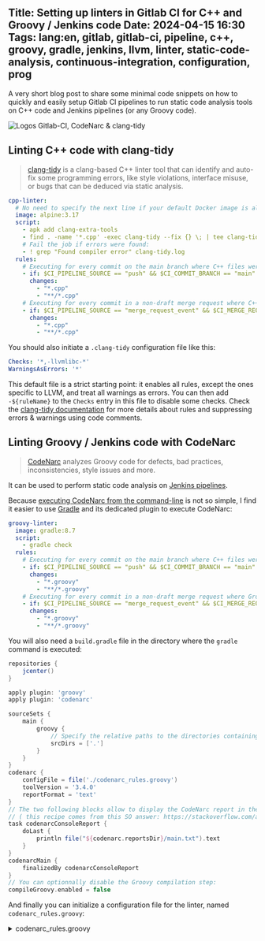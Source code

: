Title: Setting up linters in Gitlab CI for C++ and Groovy / Jenkins code
Date: 2024-04-15 16:30
Tags: lang:en, gitlab, gitlab-ci, pipeline, c++, groovy, gradle, jenkins, llvm, linter, static-code-analysis, continuous-integration, configuration, prog
---

A very short blog post to share some minimal code snippets on how to quickly and easily setup Gitlab CI pipelines to run static code analysis tools on C++ code and Jenkins pipelines (or any Groovy code).

![Logos Gitlab-CI, CodeNarc & clang-tidy](images/2024/04/gitlab-ci-codenarc-clang-tidy.png)

## Linting C++ code with clang-tidy

> [clang-tidy](https://clang.llvm.org/extra/clang-tidy/) is a clang-based C++ linter tool that can identify and auto-fix some programming errors, like style violations, interface misuse, or bugs that can be deduced via static analysis.

```yaml
cpp-linter:
  # No need to specify the next line if your default Docker image is already an alpine:
  image: alpine:3.17
  script:
    - apk add clang-extra-tools
    - find . -name '*.cpp' -exec clang-tidy --fix {} \; | tee clang-tidy.log
    # Fail the job if errors were found:
    - ! grep "Found compiler error" clang-tidy.log
  rules:
    # Executing for every commit on the main branch where C++ files were modified:
    - if: $CI_PIPELINE_SOURCE == "push" && $CI_COMMIT_BRANCH == "main"
      changes:
        - "*.cpp"
        - "**/*.cpp"
    # Executing for every commit in a non-draft merge request where C++ files were modified
    - if: $CI_PIPELINE_SOURCE == "merge_request_event" && $CI_MERGE_REQUEST_TITLE !~ /^Draft:.*$/
      changes:
        - "*.cpp"
        - "**/*.cpp"
```

You should also initiate a `.clang-tidy` configuration file like this:
```yaml
Checks: '*,-llvmlibc-*'
WarningsAsErrors: '*'
```

This default file is a strict starting point: it enables all rules, except the ones specific to LLVM, and treat all warnings as errors.
You can then add `-${ruleName}` to the `Checks` entry in this file to disable some checks.
Check the [clang-tidy documentation](https://clang.llvm.org/extra/clang-tidy/) for more details about rules and suppressing errors & warnings using code comments.


## Linting Groovy / Jenkins code with CodeNarc

> [CodeNarc](https://codenarc.org/) analyzes Groovy code for defects, bad practices, inconsistencies, style issues and more.

It can be used to perform static code analysis on [Jenkins pipelines](https://www.jenkins.io/doc/book/pipeline/).

Because [executing CodeNarc from the command-line](https://codenarc.org/codenarc-command-line.html#executing-codenarc-from-the-command-line) is not so simple, I find it easier to use [Gradle](https://gradle.org/) and its dedicated plugin to execute CodeNarc:

```yaml
groovy-linter:
  image: gradle:8.7
  script:
    - gradle check
  rules:
    # Executing for every commit on the main branch where C++ files were modified:
    - if: $CI_PIPELINE_SOURCE == "push" && $CI_COMMIT_BRANCH == "main"
      changes:
        - "*.groovy"
        - "**/*.groovy"
    # Executing for every commit in a non-draft merge request where Groovy files were modified
    - if: $CI_PIPELINE_SOURCE == "merge_request_event" && $CI_MERGE_REQUEST_TITLE !~ /^Draft:.*$/
      changes:
        - "*.groovy"
        - "**/*.groovy"
```

You will also need a `build.gradle` file in the directory where the `gradle` command is executed:
```groovy
repositories {
    jcenter()
}

apply plugin: 'groovy'
apply plugin: 'codenarc'

sourceSets {
    main {
        groovy {
            // Specify the relative paths to the directories containing your .groovy files:
            srcDirs = ['.']
        }
    }
}
codenarc {
    configFile = file('./codenarc_rules.groovy')
    toolVersion = '3.4.0'
    reportFormat = 'text'
}
// The two following blocks allow to display the CodeNarc report in the console:
// ( this recipe comes from this SO answer: https://stackoverflow.com/a/36899862/636849 )
task codenarcConsoleReport {
    doLast {
        println file("${codenarc.reportsDir}/main.txt").text
    }
}
codenarcMain {
    finalizedBy codenarcConsoleReport
}
// You can optionnally disable the Groovy compilation step:
compileGroovy.enabled = false
```

And finally you can initialize a configuration file for the linter, named `codenarc_rules.groovy`:

<details>
  <summary>codenarc_rules.groovy</summary>
  <pre><code>ruleset {

    ruleset('rulesets/basic.xml')

    ruleset('rulesets/braces.xml')

    ruleset('rulesets/comments.xml')

    ruleset('rulesets/concurrency.xml')

    ruleset('rulesets/convention.xml') {
        // You may want to disable some rules, like this:
        CompileStatic(enabled:false)
        MethodParameterTypeRequired(enabled:false)
        MethodReturnTypeRequired(enabled:false)
        NoDef(enabled:false)
        PublicMethodsBeforeNonPublicMethods(enabled:false)
        VariableTypeRequired(enabled:false)
        TrailingComma(enabled:false)
    }

    ruleset('rulesets/design.xml')

    ruleset('rulesets/dry.xml') {
        // Allowing several benign cases of code duplication:
        DuplicateListLiteral(enabled:false)
        DuplicateMapLiteral(enabled:false)
        DuplicateNumberLiteral(enabled:false)
        DuplicateStringLiteral(enabled:false)
    }

    ruleset('rulesets/enhanced.xml')

    ruleset('rulesets/exceptions.xml')

    ruleset('rulesets/formatting.xml') {
        // Disabling rules that are too strict for my project:
        BlockEndsWithBlankLine(enabled:false)
        BlockStartsWithBlankLine(enabled:false)
        ConsecutiveBlankLines(enabled:false)
        Indentation(enabled:false)
        LineLength(enabled:false)
        SpaceAfterOpeningBrace(enabled:false)
        SpaceAroundMapEntryColon(enabled:false)
        SpaceBeforeClosingBrace(enabled:false)
    }

    ruleset('rulesets/generic.xml')

    // ruleset('rulesets/grails.xml')

    ruleset('rulesets/groovyism.xml')

    ruleset('rulesets/imports.xml')

    // ruleset('rulesets/jdbc.xml')
    // ruleset('rulesets/junit.xml')

    ruleset('rulesets/logging.xml') {
        // Allowing to print to stderr & stdout
        SystemErrPrint(enabled:false)
        SystemOutPrint(enabled:false)
    }

    ruleset('rulesets/naming.xml')

    ruleset('rulesets/security.xml')

    ruleset('rulesets/serialization.xml')

    ruleset('rulesets/size.xml')

    ruleset('rulesets/unnecessary.xml')

    ruleset('rulesets/unused.xml')

}</code></pre>
</details>

<br>
